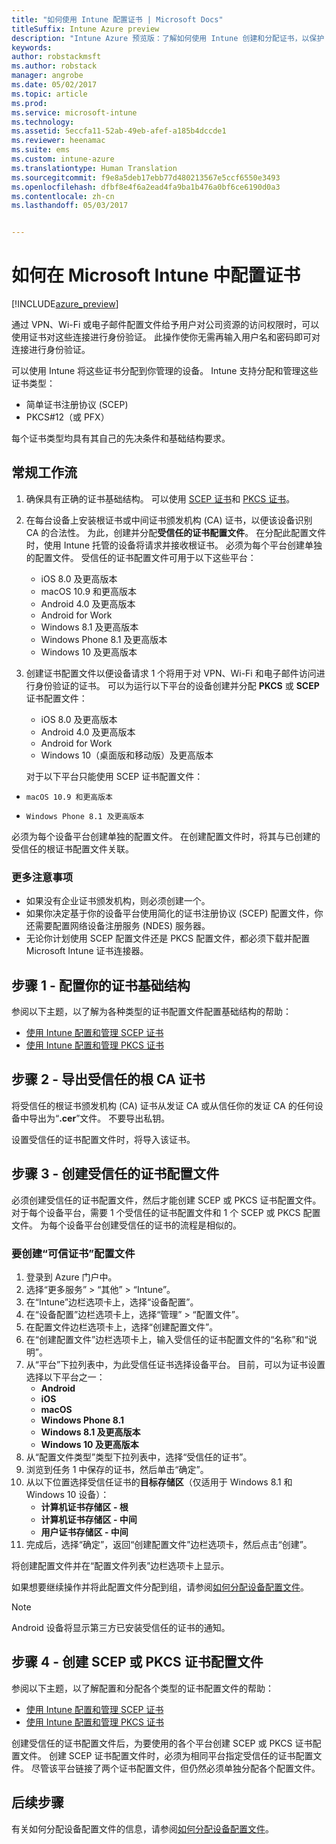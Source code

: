 ```yaml
---
title: "如何使用 Intune 配置证书 | Microsoft Docs"
titleSuffix: Intune Azure preview
description: "Intune Azure 预览版：了解如何使用 Intune 创建和分配证书，以保护 Wi-Fi、VPN 和其他连接的安全性。"
keywords: 
author: robstackmsft
ms.author: robstack
manager: angrobe
ms.date: 05/02/2017
ms.topic: article
ms.prod: 
ms.service: microsoft-intune
ms.technology: 
ms.assetid: 5eccfa11-52ab-49eb-afef-a185b4dccde1
ms.reviewer: heenamac
ms.suite: ems
ms.custom: intune-azure
ms.translationtype: Human Translation
ms.sourcegitcommit: f9e8a5deb17ebb77d480213567e5ccf6550e3493
ms.openlocfilehash: dfbf8e4f6a2ead4fa9ba1b476a0bf6ce6190d0a3
ms.contentlocale: zh-cn
ms.lasthandoff: 05/03/2017


---
```


# <a name="how-to-configure-certificates-in-microsoft-intune"></a>如何在 Microsoft Intune 中配置证书

[!INCLUDE[azure_preview](../includes/azure_preview.md)]

通过 VPN、Wi-Fi 或电子邮件配置文件给予用户对公司资源的访问权限时，可以使用证书对这些连接进行身份验证。 此操作使你无需再输入用户名和密码即可对连接进行身份验证。

可以使用 Intune 将这些证书分配到你管理的设备。 Intune 支持分配和管理这些证书类型：

- 简单证书注册协议 (SCEP)
- PKCS#12（或 PFX）

每个证书类型均具有其自己的先决条件和基础结构要求。

## <a name="general-workflow"></a>常规工作流

1. 确保具有正确的证书基础结构。 可以使用 [SCEP 证书](configure-certificate-infrastructure-for-scep.md)和 [PKCS 证书](configure-certificate-infrastructure-for-pfx.md)。
2. 在每台设备上安装根证书或中间证书颁发机构 (CA) 证书，以便该设备识别 CA 的合法性。 为此，创建并分配**受信任的证书配置文件**。 在分配此配置文件时，使用 Intune 托管的设备将请求并接收根证书。 必须为每个平台创建单独的配置文件。 受信任的证书配置文件可用于以下这些平台：
    - iOS 8.0 及更高版本
    - macOS 10.9 和更高版本
    - Android 4.0 及更高版本
    - Android for Work
    - Windows 8.1 及更高版本
    - Windows Phone 8.1 及更高版本
    - Windows 10 及更高版本
3. 创建证书配置文件以便设备请求 1 个将用于对 VPN、Wi-Fi 和电子邮件访问进行身份验证的证书。 可以为运行以下平台的设备创建并分配 **PKCS** 或 **SCEP** 证书配置文件：
    - iOS 8.0 及更高版本
    - Android 4.0 及更高版本
    - Android for Work
    - Windows 10（桌面版和移动版）及更高版本

    对于以下平台只能使用 SCEP 证书配置文件：

-     macOS 10.9 和更高版本
-     Windows Phone 8.1 及更高版本

必须为每个设备平台创建单独的配置文件。 在创建配置文件时，将其与已创建的受信任的根证书配置文件关联。

### <a name="further-considerations"></a>更多注意事项

- 如果没有企业证书颁发机构，则必须创建一个。
- 如果你决定基于你的设备平台使用简化的证书注册协议 (SCEP) 配置文件，你还需要配置网络设备注册服务 (NDES) 服务器。
- 无论你计划使用 SCEP 配置文件还是 PKCS 配置文件，都必须下载并配置 Microsoft Intune 证书连接器。


## <a name="step-1--configure-your-certificate-infrastructure"></a>步骤 1 - 配置你的证书基础结构

参阅以下主题，以了解为各种类型的证书配置文件配置基础结构的帮助：

- [使用 Intune 配置和管理 SCEP 证书](/intune-azure/configure-devices/configure-certificate-infrastructure-for-scep)
- [使用 Intune 配置和管理 PKCS 证书](/intune-azure/configure-devices/configure-certificate-infrastructure-for-pfx)


## <a name="step-2---export-your-trusted-root-ca-certificate"></a>步骤 2 - 导出受信任的根 CA 证书

将受信任的根证书颁发机构 (CA) 证书从发证 CA 或从信任你的发证 CA 的任何设备中导出为“**.cer**”文件。 不要导出私钥。

设置受信任的证书配置文件时，将导入该证书。

## <a name="step-3-create-trusted-certificate-profiles"></a>步骤 3 - 创建受信任的证书配置文件
必须创建受信任的证书配置文件，然后才能创建 SCEP 或 PKCS 证书配置文件。 对于每个设备平台，需要 1 个受信任的证书配置文件和 1 个 SCEP 或 PKCS 配置文件。 为每个设备平台创建受信任的证书的流程是相似的。

### <a name="to-create-a-trusted-certificate-profile"></a>要创建“可信证书”配置文件

1. 登录到 Azure 门户中。
2. 选择“更多服务” > “其他” > “Intune”。
3. 在“Intune”边栏选项卡上，选择“设备配置”。
2. 在“设备配置”边栏选项卡上，选择“管理” > “配置文件”。
3. 在配置文件边栏选项卡上，选择“创建配置文件”。
4. 在“创建配置文件”边栏选项卡上，输入受信任的证书配置文件的“名称”和“说明”。
5. 从“平台”下拉列表中，为此受信任证书选择设备平台。 目前，可以为证书设置选择以下平台之一：
    - **Android**
    - **iOS**
    - **macOS**
    - **Windows Phone 8.1**
    - **Windows 8.1 及更高版本**
    - **Windows 10 及更高版本**
6. 从“配置文件类型”类型下拉列表中，选择“受信任的证书”。
7. 浏览到任务 1 中保存的证书，然后单击“确定”。
8. 从以下位置选择受信任证书的**目标存储区**（仅适用于 Windows 8.1 和 Windows 10 设备）：
    - **计算机证书存储区 - 根**
    - **计算机证书存储区 - 中间**
    - **用户证书存储区 - 中间**
8. 完成后，选择“确定”，返回“创建配置文件”边栏选项卡，然后点击“创建”。

将创建配置文件并在“配置文件列表”边栏选项卡上显示。

如果想要继续操作并将此配置文件分配到组，请参阅[如何分配设备配置文件](how-to-assign-device-profiles.md)。


> [!Note]
> Android 设备将显示第三方已安装受信任的证书的通知。

## <a name="step-4-create-scep-or-pkcs-certificate-profiles"></a>步骤 4 - 创建 SCEP 或 PKCS 证书配置文件

参阅以下主题，以了解配置和分配各个类型的证书配置文件的帮助：

- [使用 Intune 配置和管理 SCEP 证书](/intune-azure/configure-devices/configure-certificate-infrastructure-for-scep)
- [使用 Intune 配置和管理 PKCS 证书](/intune-azure/configure-devices/configure-certificate-infrastructure-for-pfx)

创建受信任的证书配置文件后，为要使用的各个平台创建 SCEP 或 PKCS 证书配置文件。 创建 SCEP 证书配置文件时，必须为相同平台指定受信任的证书配置文件。 尽管该平台链接了两个证书配置文件，但仍然必须单独分配各个配置文件。


## <a name="next-steps"></a>后续步骤
有关如何分配设备配置文件的信息，请参阅[如何分配设备配置文件](how-to-assign-device-profiles.md)。

